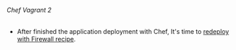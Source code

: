 ###### Chef Vagrant 2
  - After finished the application deployment with Chef, It's time to [redeploy with Firewall recipe](https://github.com/boonchu/opslab/blob/master/vagrant/cheflab1/DEPLOY_FIREWALL.md). 
